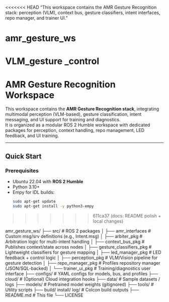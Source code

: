 <<<<<<< HEAD
“This workspace contains the AMR Gesture Recognition stack: perception (VLM), context bus, gesture classifiers, intent interfaces, repo manager, and trainer UI.”

# amr_gesture_ws
VLM_gesture _control
=======
# AMR Gesture Recognition Workspace

This workspace contains the **AMR Gesture Recognition stack**, integrating multimodal perception (VLM-based), gesture classification, intent messaging, and UI support for training and diagnostics.  
It is organized as a modular ROS 2 Humble workspace with dedicated packages for perception, context handling, repo management, LED feedback, and UI training.

---

## Quick Start

### Prerequisites
- Ubuntu 22.04 with **ROS 2 Humble**
- Python 3.10+
- Empy for IDL builds:
  ```bash
  sudo apt-get update
  sudo apt-get install -y python3-empy

>>>>>>> 611ca37 (docs: README polish + local changes)

amr_gesture_ws/
├── src/                  # ROS 2 packages
│   ├── amr_interfaces        # Custom msg/srv definitions (e.g., Intent.msg)
│   ├── arbiter_pkg           # Arbitration logic for multi-intent handling
│   ├── context_bus_pkg       # Publishes context/state across nodes
│   ├── gesture_classifiers_pkg # Lightweight classifiers for gesture mapping
│   ├── led_manager_pkg       # LED feedback + control logic
│   ├── perception_pkg        # VLM/Vision pipeline for gesture detection
│   ├── repo_manager_pkg      # Profiles repository manager (JSON/SQL-backed)
│   └── trainer_ui_pkg        # Training/diagnostics user interface
├── configs/              # YAML configs for models, bus, and profiles
├── cloud/                # (Optional) Cloud integration hooks
├── data/                 # Sample datasets / logs
├── models/               # Pretrained model weights (gitignored)
├── tools/                # Utility scripts
├── build/ install/ log/  # Colcon build outputs
├── README.md             # This file
└── LICENSE

